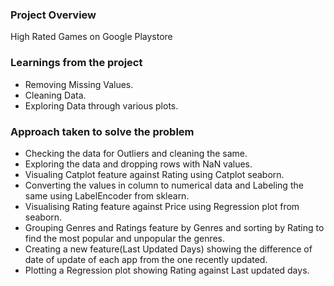 ### Project Overview

 High Rated Games on Google Playstore


### Learnings from the project

 - Removing Missing Values.
- Cleaning Data.
- Exploring Data through various plots.


### Approach taken to solve the problem

 - Checking the data for Outliers and cleaning the same.
- Exploring the data and dropping rows with NaN values.
- Visualing Catplot feature against Rating using Catplot seaborn.
- Converting the values in column to numerical data and Labeling the same using LabelEncoder from sklearn.
- Visualising Rating feature against Price using Regression plot from seaborn.
- Grouping Genres and Ratings feature by Genres and sorting by Rating to find the most popular and unpopular the genres.
- Creating a new feature(Last Updated Days) showing the difference of date of update of each app from the one recently updated.
- Plotting a Regression plot showing Rating against Last updated days.


